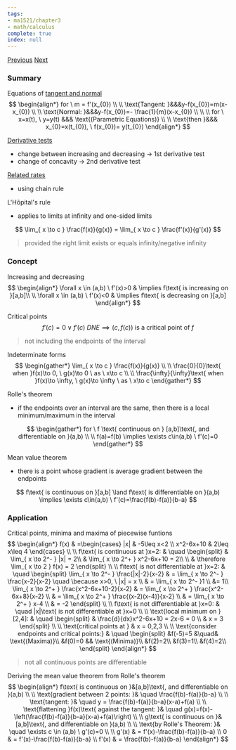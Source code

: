 ```yaml
---
tags:
- ma1521/chapter3
- math/calculus
complete: true
index: null
---
```

[Previous](/labyrinth/notes/math/ma1521/differentiation_II)   [Next](/labyrinth/notes/math/ma1521/integration_II)

### Summary
Equations of [tangent and normal](/labyrinth/notes/math/ma1301/tangent_and_normal)
$$
\begin{align*}
for \ m = f'(x_{0}) \\
\\
\text{Tangent: }&&&y-f(x_{0})=m(x-x_{0}) \\
\\
\text{Normal: }&&&y-f(x_{0})=- \frac{1}{m}(x-x_{0}) \\
\\
\\
for \ x=x(t), \ y=y(t) &&& \text{(Parametric Equations)} \\
\\
\text{then }&&& x_{0}=x(t_{0}), \ f(x_{0})= y(t_{0})
\end{align*}
$$

[Derivative tests](/labyrinth/notes/math/ma1301/derivative_tests)
- change between increasing and decreasing -> 1st derivative test
- change of concavity -> 2nd derivative test

[Related rates](/labyrinth/notes/math/ma1301/optimization)
- using chain rule

L'Hôpital's rule
- applies to limits at infinity and one-sided limits

$$
\lim_{ x \to c } \frac{f(x)}{g(x)} = \lim_{ x \to c } \frac{f'(x)}{g'(x)}
$$
> provided the right limit exists or equals infinity/negative infinity

### Concept
Increasing and decreasing
$$
\begin{align*}
\forall x \in (a,b) \ f'(x)>0 & \implies f\text{ is increasing on }[a,b]\\
\\
\forall x \in (a,b) \ f'(x)<0 & \implies f\text{ is decreasing on }[a,b]
\end{align*}
$$

Critical points
$$
f'(c)=0 \lor f'(c) \ DNE \implies (c, f(c))\text{ is a critical point of }f
$$
> not including the endpoints of the interval

Indeterminate forms
$$
\begin{gather*}
\lim_{ x \to c } \frac{f(x)}{g(x)} \\
\\
\frac{0}{0}\text{ when }f(x)\to 0, \ g(x)\to 0 \ as \ x\to c \\
\\
\frac{\infty}{\infty}\text{ when }f(x)\to \infty, \ g(x)\to \infty \ as \ x\to c
\end{gather*}
$$

Rolle's theorem
- if the endpoints over an interval are the same, then there is a local minimum/maximum in the interval

$$
\begin{gather*}
for \ f \text{ continuous on } [a,b]\text{, and differentiable on }(a,b) \\
\\
f(a)=f(b) \implies \exists c\in(a,b) \ f'(c)=0
\end{gather*}
$$

Mean value theorem
- there is a point whose gradient is average gradient between the endpoints

$$
f\text{ is continuous on }[a,b] \land f\text{ is differentiable on }(a,b) \implies \exists c\in(a,b) \ f'(c)=\frac{f(b)-f(a)}{b-a}
$$

### Application
Critical points, minima and maxima of piecewise funtions
$$
\begin{align*}
f(x) & =\begin{cases}
|x| & -5\leq x<2 \\
x^2-6x+10 & 2\leq x\leq 4
\end{cases} \\
\\
f\text{ is continuous at }x=2: & \quad
\begin{split}
& \lim_{ x \to 2^- } |x| = 2\\
& \lim_{ x \to 2^+ } x^2-6x+10 = 2\\
\\
& \therefore \lim_{ x \to 2 } f(x) = 2
\end{split} \\
\\
f\text{ is not differentiable at }x=2: & \quad
\begin{split}
\lim_{ x \to 2^- } \frac{|x|-2}{x-2} & = \lim_{ x \to 2^- } \frac{x-2}{x-2} \quad \because x>0, \ |x| = x \\
& = \lim_{ x \to 2^- }1 \\
&= 1\\
\lim_{ x \to 2^+ } \frac{x^2-6x+10-2}{x-2} & = \lim_{ x \to 2^+ } \frac{x^2-6x+8}{x-2} \\
& = \lim_{ x \to 2^+ } \frac{(x-2)(x-4)}{x-2} \\
& = \lim_{ x \to 2^+ } x-4 \\
& = -2
\end{split} \\
\\
f\text{ is not differentiable at }x=0: & \quad |x|\text{ is not differentiable at }x=0 \\
\\
\text{local minimum on }[2,4]: & \quad
\begin{split}
& \frac{d}{dx}x^2-6x+10 = 2x-6 = 0 \\
& x = 3
\end{split} \\
\\
\text{critical points at } & x = 0,2,3
\\
\\
\text{consider endpoints and critical points:} & \quad
\begin{split}
&f(-5)=5 &\quad& \text{(Maxima)}\\
&f(0)=0 && \text{(Minima)}\\
&f(2)=2\\
&f(3)=1\\
&f(4)=2\\
\end{split} 
\end{align*}
$$
> not all continuous points are differentiable

Deriving the mean value theorem from Rolle's theorem
$$
\begin{align*}
f\text{ is continuous on }&[a,b]\text{, and differentiable on }(a,b) \\
\\
\text{gradient between 2 points: }& \quad \frac{f(b)-f(a)}{b-a} \\
\\
\text{tangent: }& \quad y = \frac{f(b)-f(a)}{b-a}(x-a)+f(a) \\
\\
\text{flattening }f(x)\text{ against the tangent: }& \quad g(x)=f(x)-\left(\frac{f(b)-f(a)}{b-a}(x-a)+f(a)\right) \\
\\
g\text{ is continuous on }&[a,b]\text{, and differentiable on }(a,b) \\
\\
\text{by Rolle's Theorem: }& \quad \exists c \in (a,b) \ g'(c)=0 \\
\\
g'(x) & = f'(x)-\frac{f(b)-f(a)}{b-a} \\
0 & = f'(x)-\frac{f(b)-f(a)}{b-a} \\
f'(x) & = \frac{f(b)-f(a)}{b-a}
\end{align*}
$$